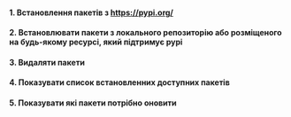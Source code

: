 #### 1. Встановлення пакетів з https://pypi.org/
#### 2. Встановлювати пакети з локального репозиторію або розміщеного на будь-якому ресурсі, який підтримує pypi
#### 3. Видаляти пакети
#### 4. Показувати список встановленних доступних пакетів
#### 5. Показувати які пакети потрібно оновити